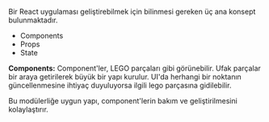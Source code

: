 Bir React uygulaması geliştirebilmek için bilinmesi gereken üç ana konsept bulunmaktadır.
- Components
- Props
- State

**Components:**
Component'ler, LEGO parçaları gibi görünebilir. Ufak parçalar bir araya getirilerek büyük bir yapı kurulur. UI'da herhangi bir noktanın
güncellenmesine ihtiyaç duyuluyorsa ilgili lego parçasına gidilebilir.

Bu modülerliğe uygun yapı, component'lerin bakım ve geliştirilmesini kolaylaştırır.
